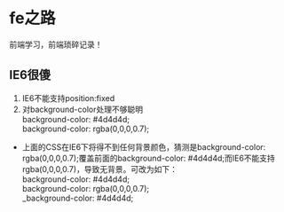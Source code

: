 # fe之路 #
前端学习，前端琐碎记录！

## IE6很傻 ##
1. IE6不能支持position:fixed
2. 对background-color处理不够聪明    
    background-color: #4d4d4d;    
    background-color: rgba(0,0,0,0.7);    
*   上面的CSS在IE6下将得不到任何背景颜色，猜测是background-color: rgba(0,0,0,0.7);覆盖前面的background-color: #4d4d4d;而IE6不能支持rgba(0,0,0,0.7)，导致无背景。可改为如下：        
    background-color: #4d4d4d;    
    background-color: rgba(0,0,0,0.7);    
    _background-color: #4d4d4d;    
